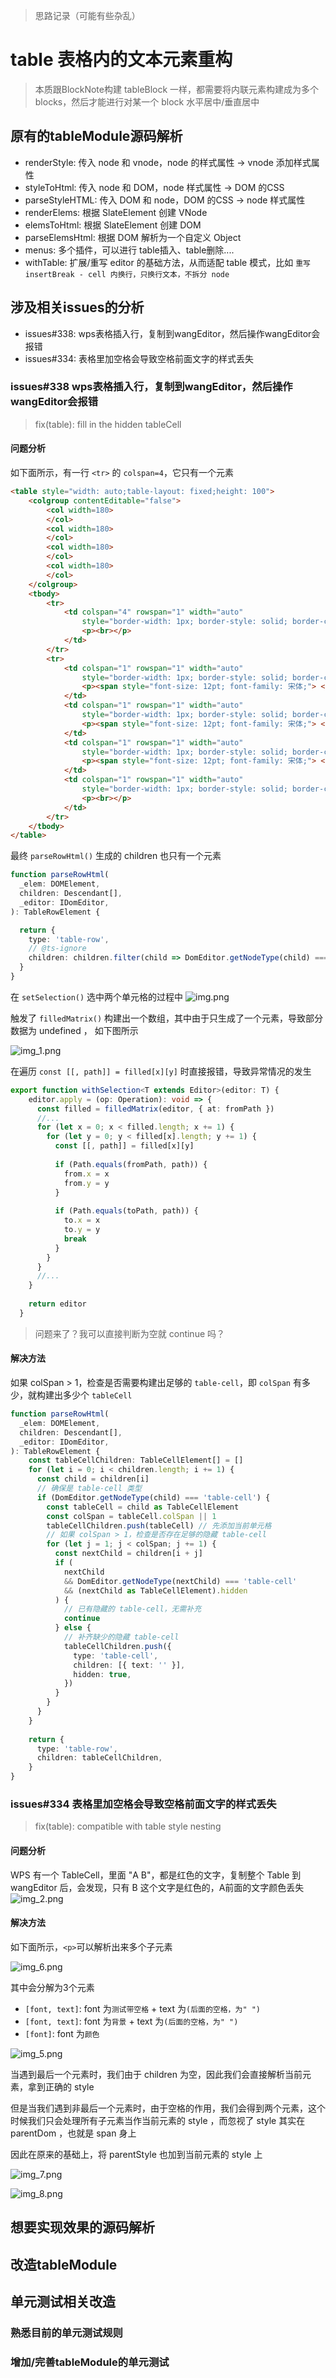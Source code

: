 > 思路记录（可能有些杂乱）

# table 表格内的文本元素重构

> 本质跟BlockNote构建 tableBlock 一样，都需要将内联元素构建成为多个 blocks，然后才能进行对某一个 block 水平居中/垂直居中


## 原有的tableModule源码解析

- renderStyle: 传入 node 和 vnode，node 的样式属性 -> vnode 添加样式属性
- styleToHtml: 传入 node 和 DOM，node 样式属性 ->  DOM 的CSS
- parseStyleHTML: 传入 DOM 和 node，DOM 的CSS ->  node 样式属性
- renderElems: 根据 SlateElement 创建 VNode
- elemsToHtml: 根据 SlateElement 创建 DOM
- parseElemsHtml: 根据 DOM 解析为一个自定义 Object
- menus: 多个插件，可以进行 table插入、table删除....
- withTable: 扩展/重写 editor 的基础方法，从而适配 table 模式，比如 `重写 insertBreak - cell 内换行，只换行文本，不拆分 node`

## 涉及相关issues的分析

- issues#338: wps表格插入行，复制到wangEditor，然后操作wangEditor会报错
- issues#334: 表格里加空格会导致空格前面文字的样式丢失

### issues#338 wps表格插入行，复制到wangEditor，然后操作wangEditor会报错
> fix(table): fill in the hidden tableCell

#### 问题分析

如下面所示，有一行 `<tr>` 的 `colspan=4`，它只有一个元素

```html
<table style="width: auto;table-layout: fixed;height: 100">
    <colgroup contentEditable="false">
        <col width=180>
        </col>
        <col width=180>
        </col>
        <col width=180>
        </col>
        <col width=180>
        </col>
    </colgroup>
    <tbody>
        <tr>
            <td colspan="4" rowspan="1" width="auto"
                style="border-width: 1px; border-style: solid; border-color: rgb(204, 204, 204);">
                <p><br></p>
            </td>
        </tr>
        <tr>
            <td colspan="1" rowspan="1" width="auto"
                style="border-width: 1px; border-style: solid; border-color: rgb(204, 204, 204);">
                <p><span style="font-size: 12pt; font-family: 宋体;"> </span></p>
            </td>
            <td colspan="1" rowspan="1" width="auto"
                style="border-width: 1px; border-style: solid; border-color: rgb(204, 204, 204);">
                <p><span style="font-size: 12pt; font-family: 宋体;"> </span></p>
            </td>
            <td colspan="1" rowspan="1" width="auto"
                style="border-width: 1px; border-style: solid; border-color: rgb(204, 204, 204);">
                <p><span style="font-size: 12pt; font-family: 宋体;"> </span></p>
            </td>
            <td colspan="1" rowspan="1" width="auto"
                style="border-width: 1px; border-style: solid; border-color: rgb(204, 204, 204);">
                <p><br></p>
            </td>
        </tr>
    </tbody>
</table>
```

最终 `parseRowHtml()` 生成的 children 也只有一个元素
```ts
function parseRowHtml(
  _elem: DOMElement,
  children: Descendant[],
  _editor: IDomEditor,
): TableRowElement {

  return {
    type: 'table-row',
    // @ts-ignore
    children: children.filter(child => DomEditor.getNodeType(child) === 'table-cell'),
  }
}
```

在 `setSelection()` 选中两个单元格的过程中
![img.png](img.png)

触发了 `filledMatrix()` 构建出一个数组，其中由于只生成了一个元素，导致部分数据为 undefined ， 如下图所示

![img_1.png](img_1.png)

在遍历 `const [[, path]] = filled[x][y]` 时直接报错，导致异常情况的发生
```ts
export function withSelection<T extends Editor>(editor: T) {  
    editor.apply = (op: Operation): void => {  
      const filled = filledMatrix(editor, { at: fromPath })
      //...
      for (let x = 0; x < filled.length; x += 1) {
        for (let y = 0; y < filled[x].length; y += 1) {
          const [[, path]] = filled[x][y]
  
          if (Path.equals(fromPath, path)) {
            from.x = x
            from.y = y
          }
  
          if (Path.equals(toPath, path)) {
            to.x = x
            to.y = y
            break
          }
        }
      }
      //...
    }
  
    return editor
  }
```

> 问题来了？我可以直接判断为空就 continue 吗？

#### 解决方法

如果 colSpan > 1，检查是否需要构建出足够的 `table-cell`，即 `colSpan` 有多少，就构建出多少个 `tableCell`

```ts
function parseRowHtml(
  _elem: DOMElement,
  children: Descendant[],
  _editor: IDomEditor,
): TableRowElement {
    const tableCellChildren: TableCellElement[] = []
    for (let i = 0; i < children.length; i += 1) {
      const child = children[i]
      // 确保是 table-cell 类型
      if (DomEditor.getNodeType(child) === 'table-cell') {
        const tableCell = child as TableCellElement
        const colSpan = tableCell.colSpan || 1
        tableCellChildren.push(tableCell) // 先添加当前单元格
        // 如果 colSpan > 1，检查是否存在足够的隐藏 table-cell
        for (let j = 1; j < colSpan; j += 1) {
          const nextChild = children[i + j]
          if (
            nextChild
            && DomEditor.getNodeType(nextChild) === 'table-cell'
            && (nextChild as TableCellElement).hidden
          ) {
            // 已有隐藏的 table-cell，无需补充
            continue
          } else {
            // 补齐缺少的隐藏 table-cell
            tableCellChildren.push({
              type: 'table-cell',
              children: [{ text: '' }],
              hidden: true,
            })
          }
        }
      }
    }
    
    return {
      type: 'table-row',
      children: tableCellChildren,
    }
}
```



### issues#334 表格里加空格会导致空格前面文字的样式丢失
> fix(table): compatible with table style nesting


#### 问题分析

WPS 有一个 TableCell，里面 "A B"，都是红色的文字，复制整个 Table 到 wangEditor 后，会发现，只有 B 这个文字是红色的，A前面的文字颜色丢失
![img_2.png](img_2.png)


#### 解决方法

如下面所示，`<p>`可以解析出来多个子元素

![img_6.png](img_6.png)

其中会分解为3个元素
- `[font, text]`: font 为`测试带空格` + text 为`(后面的空格，为" ")`
- `[font, text]`: font 为`背景` + text 为`(后面的空格，为" ")`
- `[font]`: font 为`颜色`

![img_5.png](img_5.png)



当遇到最后一个元素时，我们由于 children 为空，因此我们会直接解析当前元素，拿到正确的 style

但是当我们遇到非最后一个元素时，由于空格的作用，我们会得到两个元素，这个时候我们只会处理所有子元素当作当前元素的 style ，而忽视了 style 其实在 parentDom ，也就是 span 身上

因此在原来的基础上，将 parentStyle 也加到当前元素的 style 上

![img_7.png](img_7.png)

![img_8.png](img_8.png)

## 想要实现效果的源码解析


## 改造tableModule

## 单元测试相关改造


### 熟悉目前的单元测试规则

### 增加/完善tableModule的单元测试

